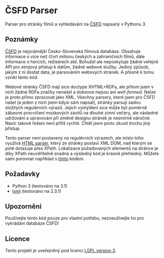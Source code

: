 # ČSFD Parser

Parser pro stránky filmů a vyhledávání na [ČSFD](http://www.csfd.cz) napsaný v Pythonu 3.


## Poznámky

[ČSFD](http://www.csfd.cz) je nejznámější Česko-Slovenská filmová databáze. Obsahuje informace o více než čtvrt milionu českých a zahraničních filmů, dále informace o hercích, režisérech atd. Bohužel ale neposkytuje žádné veřejné API pro strojový přístup k datům, žádné webové služby. Jediný způsob, jakým z ní dostat data, je parsováním webových stránek. A přesně k tomu vznikl tento kód.

Webové stránky ČSFD mají sice doctype XHTML+RDFa, ale přitom jsem v nich žádné RDFa značky nenašel a dokonce nejsou ani _well-formed_. Nelze je proto přímo zpracovat jako XML. Všechny parsery, které jsem pro ČSFD našel (a jeden z nich jsem kdysi sám napsal), stránky parsují sadou složitých regulérních výrazů. Jejich vymýšlení sice může být poměrně zábavné procvičení mozkových závitů na dlouhé zimní večery, ale následné udržování a upravování při změně designu stránek je nesmírně náročné. Navíc takové řešení není příliš rychlé. Chtěl jsem proto zkusit trochu jiný přístup.

Tento parser není postavený na regulérních výrazech, ale místo toho využívá [HTML parser](http://lxml.de/), který ze stránky postaví XML DOM, nad kterým se poté dotazuje přes XPath. Lokalizace požadovaných elementů na stránce je díky XPath neuvěřitelně snadná a výsledný kód je krásně přehledný. Můžete sami porovnat například s [tímto](http://www.phpclasses.org/browse/file/33086.html) kódem.


## Požadavky

* Python 3 (testováno na 3.1)
* [lxml](http://lxml.de/) (testováno na 2.3.1)


## Upozornění

Používejte tento kód pouze pro vlastní potřebu, nezneužívejte ho pro vykrádání databáze ČSFD!


## Licence

Tento projekt je uveřejněný pod licencí [LGPL version 3](http://www.gnu.org/licenses/lgpl.txt).